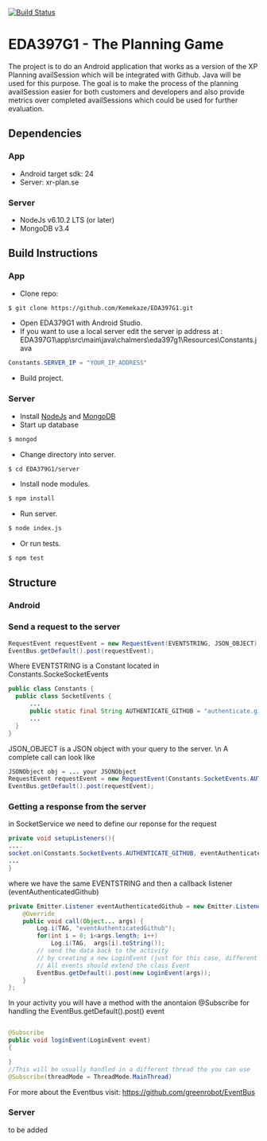 [![Build Status](https://travis-ci.com/Kemekaze/EDA397G1.svg?token=xwshWmggh1TkzihJDoDT&branch=master)](https://travis-ci.com/Kemekaze/EDA397G1)
# EDA397G1 - The Planning Game
The project is to do an Android application that works as a version of the XP Planning availSession which will be integrated with Github. Java will be used for this purpose. The goal is to make the process of the planning availSession easier for both customers and developers and also provide metrics over completed availSessions which could be used for further evaluation.

## Dependencies

### App
* Android target sdk: 24
* Server: xr-plan.se

### Server

* NodeJs v6.10.2 LTS (or later)
* MongoDB v3.4

## Build Instructions

### App
* Clone repo:
```bash
$ git clone https://github.com/Kemekaze/EDA397G1.git
```
* Open EDA379G1 with Android Studio.
* If you want to use a local server edit the server ip address at :
EDA397G1\app\src\main\java\chalmers\eda397g1\Resources\Constants.java
```java
Constants.SERVER_IP = "YOUR_IP_ADDRESS"
```
* Build project.


### Server

* Install [NodeJs](https://nodejs.org/en/) and [MongoDB](https://docs.mongodb.com/manual/installation/)
* Start up database
```bash
$ mongod
```
* Change directory into server.
```bash
$ cd EDA379G1/server
```
* Install node modules.
```bash
$ npm install
```
* Run server.
```bash
$ node index.js
```
* Or run tests.
```bash
$ npm test
```

## Structure
### Android
### Send a request to the server
```java
RequestEvent requestEvent = new RequestEvent(EVENTSTRING, JSON_OBJECT);
EventBus.getDefault().post(requestEvent);
```
Where EVENTSTRING is a Constant located in Constants.SockeSocketEvents
```java
public class Constants {
  public class SocketEvents {
      ...
      public static final String AUTHENTICATE_GITHUB = "authenticate.github";
      ...
  }
}
```
JSON_OBJECT is a JSON object with your query to the server. \n
A complete call can look like
```java
JSONObject obj = ... your JSONObject
RequestEvent requestEvent = new RequestEvent(Constants.SocketEvents.AUTHENTICATE_GITHUB,obj);
EventBus.getDefault().post(requestEvent);
```
### Getting a response from the server
in SocketService
we need to define our reponse for the request
```java
private void setupListeners(){
....
socket.on(Constants.SocketEvents.AUTHENTICATE_GITHUB, eventAuthenticatedGithub);
...
}
```
where we have the same EVENTSTRING and then a callback listener (eventAuthenticatedGithub)
```java
private Emitter.Listener eventAuthenticatedGithub = new Emitter.Listener() {
    @Override
    public void call(Object... args) {
        Log.i(TAG, "eventAuthenticatedGithub");
        for(int i = 0; i<args.length; i++)
            Log.i(TAG,  args[i].toString());
        // send the data back to the activity
        // by creating a new LoginEvent (just for this case, different events for different events)
        // All events should extend the class Event
        EventBus.getDefault().post(new LoginEvent(args));
    }
};
```
In your activity you will have a method with the anontaion @Subscribe for handling the EventBus.getDefault().post() event
```java

@Subscribe
public void loginEvent(LoginEvent event)
{

}
//This will be usually handled in a different thread the you can use
@Subscribe(threadMode = ThreadMode.MainThread)
```
For more about the Eventbus visit:
https://github.com/greenrobot/EventBus
### Server
to be added
